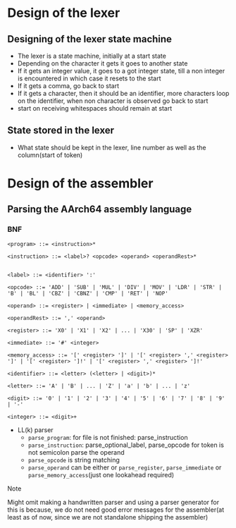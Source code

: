 # Design of the lexer

## Designing of the lexer state machine

- The lexer is a state machine, initially at a start state
- Depending on the character it gets it goes to another state
- If it gets an integer value, it goes to a got integer state, till a non integer is encountered in which case it resets to the start
- If it gets a comma, go back to start
- If it gets a character, then it should be an identifier, more characters loop on the identifier, when non character is observed go back to start
- start on receiving whitespaces should remain at start

## State stored in the lexer

- What state should be kept in the lexer, line number as well as the column(start of token)

# Design of the assembler

## Parsing the AArch64 assembly language

### BNF

```bnf
<program> ::= <instruction>*

<instruction> ::= <label>? <opcode> <operand> <operandRest>* 


<label> ::= <identifier> ':'

<opcode> ::= 'ADD' | 'SUB' | 'MUL' | 'DIV' | 'MOV' | 'LDR' | 'STR' | 'B' | 'BL' | 'CBZ' | 'CBNZ' | 'CMP' | 'RET' | 'NOP'

<operand> ::= <register> | <immediate> | <memory_access>

<operandRest> ::= ',' <operand>

<register> ::= 'X0' | 'X1' | 'X2' | ... | 'X30' | 'SP' | 'XZR'

<immediate> ::= '#' <integer>

<memory_access> ::= '[' <register> ']' | '[' <register> ',' <register> ']' | '[' <register> ']!' | '[' <register> ',' <register> ']!'

<identifier> ::= <letter> (<letter> | <digit>)*

<letter> ::= 'A' | 'B' | ... | 'Z' | 'a' | 'b' | ... | 'z'

<digit> ::= '0' | '1' | '2' | '3' | '4' | '5' | '6' | '7' | '8' | '9' | '-'

<integer> ::= <digit>+
```

- LL(k) parser
  - `parse_program`: for file is not finished: parse_instruction
  - `parse_instruction`: parse_optional_label, parse_opcode for token is not semicolon parse the operand
  - `parse_opcode` is string matching
  - `parse_operand` can be either or `parse_register`, `parse_immediate` or `parse_memory_access`(just one lookahead required)

> [!NOTE]
> Might omit making a handwritten parser and using a parser generator for this is because, we do not need good error messages for the assembler(at least as of now, since we are not standalone shipping the assembler)
